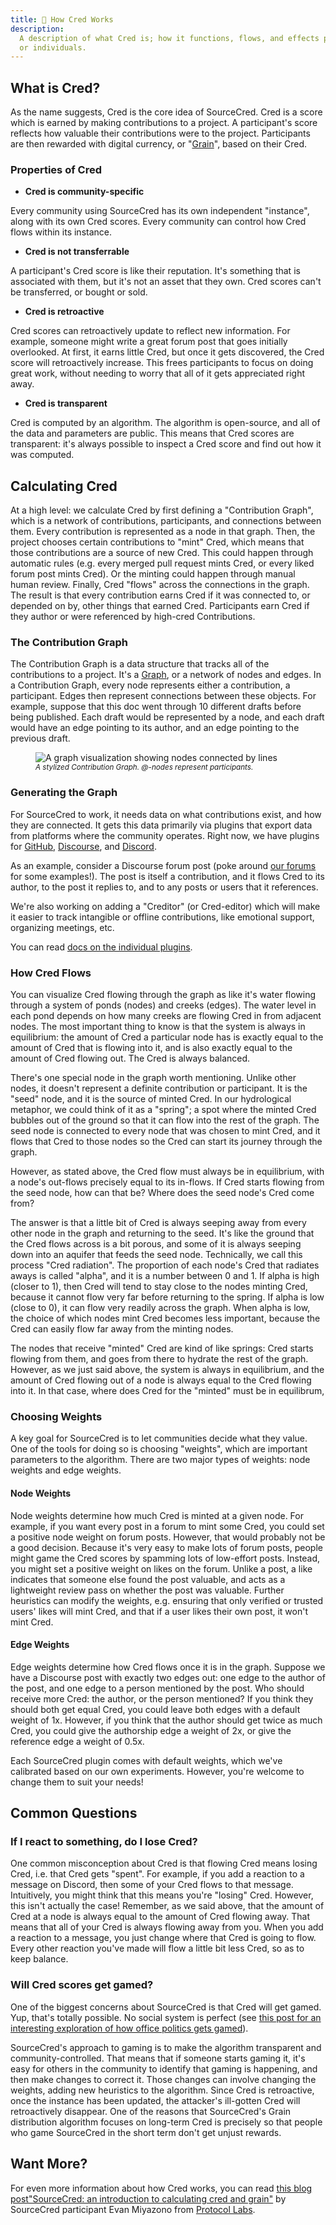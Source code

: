 ```yaml
---
title: 🧮 How Cred Works
description:
  A description of what Cred is; how it functions, flows, and effects projects
  or individuals.
---
```


## What is Cred?

As the name suggests, Cred is the core idea of SourceCred. Cred is a score which
is earned by making contributions to a project. A participant's score reflects
how valuable their contributions were to the project. Participants are then
rewarded with digital currency, or "[Grain]", based on their Cred.

[grain]: /docs/beta/grain

### Properties of Cred

- **Cred is community-specific**

Every community using SourceCred has its own independent "instance", along with
its own Cred scores. Every community can control how Cred flows within its
instance.

- **Cred is not transferrable**

A participant's Cred score is like their reputation. It's something that is
associated with them, but it's not an asset that they own. Cred scores can't be
transferred, or bought or sold.

- **Cred is retroactive**

Cred scores can retroactively update to reflect new information. For example,
someone might write a great forum post that goes initially overlooked. At first,
it earns little Cred, but once it gets discovered, the Cred score will
retroactively increase. This frees participants to focus on doing great work,
without needing to worry that all of it gets appreciated right away.

- **Cred is transparent**

Cred is computed by an algorithm. The algorithm is open-source, and all of the
data and parameters are public. This means that Cred scores are transparent:
it's always possible to inspect a Cred score and find out how it was computed.

## Calculating Cred

At a high level: we calculate Cred by first defining a "Contribution Graph",
which is a network of contributions, participants, and connections between them.
Every contribution is represented as a node in that graph. Then, the project
chooses certain contributions to "mint" Cred, which means that those
contributions are a source of new Cred. This could happen through automatic
rules (e.g. every merged pull request mints Cred, or every liked forum post
mints Cred). Or the minting could happen through manual human review. Finally,
Cred "flows" across the connections in the graph. The result is that every
contribution earns Cred if it was connected to, or depended on by, other things
that earned Cred. Participants earn Cred if they author or were referenced by
high-cred Contributions.

### The Contribution Graph

The Contribution Graph is a data structure that tracks all of the contributions
to a project. It's a [Graph], or a network of nodes and edges. In a Contribution
Graph, every node represents either a contribution, a participant. Edges then
represent connections between these objects. For example, suppose that this doc
went through 10 different drafts before being published. Each draft would be
represented by a node, and each draft would have an edge pointing to its author,
and an edge pointing to the previous draft.

[graph]: https://en.wikipedia.org/wiki/Graph_(abstract_data_type)

<figure>
<img src="https://sourcecred.io/img/visuals/sourcecred-graph-example.png" alt="A graph visualization showing nodes connected by lines" />
<figcaption>
  <small>
      <em>A stylized Contribution Graph. @-nodes represent participants.</em>
  </small>
</figcaption>
</figure>

### Generating the Graph

For SourceCred to work, it needs data on what contributions exist, and how they
are connected. It gets this data primarily via plugins that export data from
platforms where the community operates. Right now, we have plugins for [GitHub],
[Discourse], and [Discord].

[github]: https://github.com/
[discourse]: http://discourse.org/
[discord]: https://discord.com/

As an example, consider a Discourse forum post (poke around [our forums] for
some examples!). The post is itself a contribution, and it flows Cred to its
author, to the post it replies to, and to any posts or users that it references.

[our forums]: https://discourse.sourcecred.io

We're also working on adding a "Creditor" (or Cred-editor) which will make it
easier to track intangible or offline contributions, like emotional support,
organizing meetings, etc.

You can read [docs on the individual plugins][plugin-docs].

[plugin-docs]: /docs/beta/plugins/github

### How Cred Flows

You can visualize Cred flowing through the graph as like it's water flowing
through a system of ponds (nodes) and creeks (edges). The water level in each
pond depends on how many creeks are flowing Cred in from adjacent nodes. The
most important thing to know is that the system is always in equilibrium: the
amount of Cred a particular node has is exactly equal to the amount of Cred that
is flowing into it, and is also exactly equal to the amount of Cred flowing out.
The Cred is always balanced.

There's one special node in the graph worth mentioning. Unlike other nodes, it
doesn't represent a definite contribution or participant. It is the "seed" node,
and it is the source of minted Cred. In our hydrological metaphor, we could
think of it as a "spring"; a spot where the minted Cred bubbles out of the
ground so that it can flow into the rest of the graph. The seed node is
connected to every node that was chosen to mint Cred, and it flows that Cred to
those nodes so the Cred can start its journey through the graph.

However, as stated above, the Cred flow must always be in equilibrium, with a
node's out-flows precisely equal to its in-flows. If Cred starts flowing from
the seed node, how can that be? Where does the seed node's Cred come from?

The answer is that a little bit of Cred is always seeping away from every other
node in the graph and returning to the seed. It's like the ground that the Cred
flows across is a bit porous, and some of it is always seeping down into an
aquifer that feeds the seed node. Technically, we call this process "Cred
radiation". The proportion of each node's Cred that radiates aways is called
"alpha", and it is a number between 0 and 1. If alpha is high (closer to 1),
then Cred will tend to stay close to the nodes minting Cred, because it cannot
flow very far before returning to the spring. If alpha is low (close to 0), it
can flow very readily across the graph. When alpha is low, the choice of which
nodes mint Cred becomes less important, because the Cred can easily flow far
away from the minting nodes.

The nodes that receive "minted" Cred are kind of like springs: Cred starts
flowing from them, and goes from there to hydrate the rest of the graph.
However, as we just said above, the system is always in equilibrium, and the
amount of Cred flowing out of a node is always equal to the Cred flowing into
it. In that case, where does Cred for the "minted" must be in equilibrum,

### Choosing Weights

A key goal for SourceCred is to let communities decide what they value. One of
the tools for doing so is choosing "weights", which are important parameters to
the algorithm. There are two major types of weights: node weights and edge
weights.

#### Node Weights

Node weights determine how much Cred is minted at a given node. For example, if
you want every post in a forum to mint some Cred, you could set a positive node
weight on forum posts. However, that would probably not be a good decision.
Because it's very easy to make lots of forum posts, people might game the Cred
scores by spamming lots of low-effort posts. Instead, you might set a positive
weight on likes on the forum. Unlike a post, a like indicates that someone else
found the post valuable, and acts as a lightweight review pass on whether the
post was valuable. Further heuristics can modify the weights, e.g. ensuring that
only verified or trusted users' likes will mint Cred, and that if a user likes
their own post, it won't mint Cred.

#### Edge Weights

Edge weights determine how Cred flows once it is in the graph. Suppose we have a
Discourse post with exactly two edges out: one edge to the author of the post,
and one edge to a person mentioned by the post. Who should receive more Cred:
the author, or the person mentioned? If you think they should both get equal
Cred, you could leave both edges with a default weight of 1x. However, if you
think that the author should get twice as much Cred, you could give the
authorship edge a weight of 2x, or give the reference edge a weight of 0.5x.

Each SourceCred plugin comes with default weights, which we've calibrated based
on our own experiments. However, you're welcome to change them to suit your
needs!

## Common Questions

### If I react to something, do I lose Cred?

One common misconception about Cred is that flowing Cred means losing Cred, i.e.
that Cred gets "spent". For example, if you add a reaction to a message on
Discord, then some of your Cred flows to that message. Intuitively, you might
think that this means you're "losing" Cred. However, this isn't actually the
case! Remember, as we said above, that the amount of Cred at a node is always
equal to the amount of Cred flowing away. That means that all of your Cred is
always flowing away from you. When you add a reaction to a message, you just
change where that Cred is going to flow. Every other reaction you've made will
flow a little bit less Cred, so as to keep balance.

### Will Cred scores get gamed?

One of the biggest concerns about SourceCred is that Cred will get gamed. Yup,
that's totally possible. No social system is perfect (see [this post for an
interesting exploration of how office politics gets gamed][defmacro]).

[defmacro]: https://defmacro.substack.com/p/how-to-get-promoted

SourceCred's approach to gaming is to make the algorithm transparent and
community-controlled. That means that if someone starts gaming it, it's easy for
others in the community to identify that gaming is happening, and then make
changes to correct it. Those changes can involve changing the weights, adding
new heuristics to the algorithm. Since Cred is retroactive, once the instance
has been updated, the attacker's ill-gotten Cred will retroactively disappear.
One of the reasons that SourceCred's Grain distribution algorithm focuses on
long-term Cred is precisely so that people who game SourceCred in the short term
don't get unjust rewards.

## Want More?

For even more information about how Cred works, you can read
[this blog post](https://research.protocol.ai/blog/2020/sourcecred-an-introduction-to-calculating-cred-and-grain/)["SourceCred: an introduction to calculating cred and grain"](https://research.protocol.ai/blog/2020/sourcecred-an-introduction-to-calculating-cred-and-grain/)
by SourceCred participant Evan Miyazono from
[Protocol Labs](https://research.protocol.ai/).
